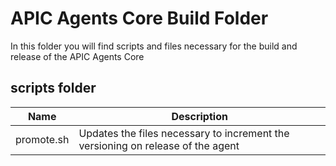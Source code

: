 # APIC Agents Core Build Folder

In this folder you will find scripts and files necessary for the build and release of the APIC Agents Core

## scripts folder

| Name       | Description                                                                     |
| ---------- | ------------------------------------------------------------------------------- |
| promote.sh | Updates the files necessary to increment the versioning on release of the agent |
